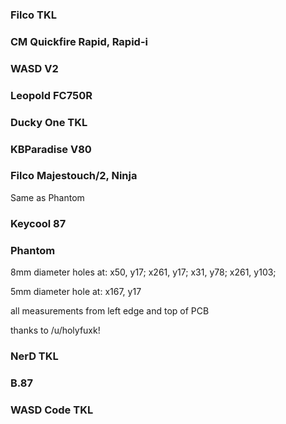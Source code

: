 ### Filco TKL

### CM Quickfire Rapid, Rapid-i

### WASD V2

### Leopold FC750R

### Ducky One TKL

### KBParadise V80

### Filco Majestouch/2, Ninja
Same as Phantom

### Keycool 87

### Phantom
8mm diameter
holes at: x50, y17; x261, y17; x31, y78; x261, y103;

5mm diameter
hole at: x167, y17

all measurements from left edge and top of PCB

thanks to /u/holyfuxk!

### NerD TKL

### B.87

### WASD Code TKL
